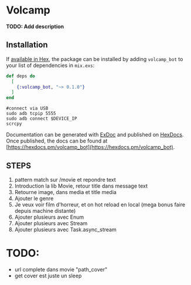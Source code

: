 # Volcamp

**TODO: Add description**

## Installation

If [available in Hex](https://hex.pm/docs/publish), the package can be installed
by adding `volcamp_bot` to your list of dependencies in `mix.exs`:

```elixir
def deps do
  [
    {:volcamp_bot, "~> 0.1.0"}
  ]
end
```

```shell
#connect via USB
sudo adb tcpip 5555
sudo adb connect $DEVICE_IP
scrcpy
```

Documentation can be generated with [ExDoc](https://github.com/elixir-lang/ex_doc)
and published on [HexDocs](https://hexdocs.pm). Once published, the docs can
be found at [https://hexdocs.pm/volcamp_bot](https://hexdocs.pm/volcamp_bot).


## STEPS
1. pattern match sur /movie et repondre text
2. Introduction la lib Movie, retour title dans message text
3. Retourne image, dans media et title media
4. Ajouter le genre
5. Je veux voir film d'horreur, et on hot reload en local (mega bonus faire depuis machine distante) <!--  iex --sname node2 --remsh conn1 -->
6. Ajouter plusieurs avec Enum
7. Ajouter plusieurs avec Stream
8. Ajouter plusieurs avec Task.async_stream



# TODO:
- url complete dans movie "path_cover"
- get cover est juste un sleep
